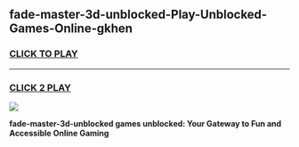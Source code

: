 
## fade-master-3d-unblocked-Play-Unblocked-Games-Online-gkhen
<h3>
<a href="https://premium76.site?title=fade-master-3d-unblocked&ref=25A">CLICK TO PLAY</a></h3>
<hr>

<h3>
<a href="https://premium76.site?title=fade-master-3d-unblocked&ref=25A">CLICK 2 PLAY</a>
  
</h3>

<a href="https://premium76.site?title=fade-master-3d-unblocked&ref=25A"><img src="https://clearcache.store/games.png"></a>


**fade-master-3d-unblocked games unblocked: Your Gateway to Fun and Accessible Online Gaming**
